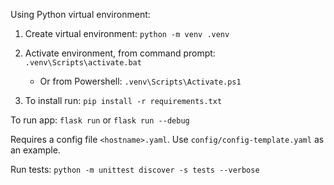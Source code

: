 
Using Python virtual environment:
1. Create virtual environment: `python -m venv .venv`
2. Activate environment, from command prompt: `.venv\Scripts\activate.bat`
    - Or from Powershell: `.venv\Scripts\Activate.ps1`

3. To install run: `pip install -r requirements.txt`

To run app: `flask run` or `flask run --debug`

Requires a config file `<hostname>.yaml`. Use `config/config-template.yaml` as an example.

Run tests: `python -m unittest discover -s tests --verbose`